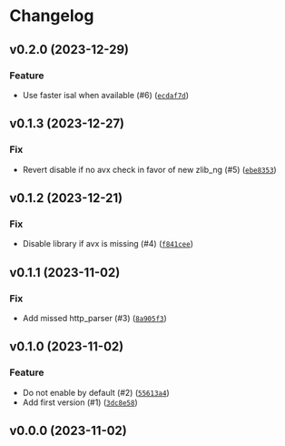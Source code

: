 # Changelog

## v0.2.0 (2023-12-29)

### Feature

- Use faster isal when available (#6) ([`ecdaf7d`](https://github.com/bdraco/aiohttp-zlib-ng/commit/ecdaf7d37a94c14cf9ef405bd531ec1d767a9bcb))

## v0.1.3 (2023-12-27)

### Fix

- Revert disable if no avx check in favor of new zlib_ng (#5) ([`ebe8353`](https://github.com/bdraco/aiohttp-zlib-ng/commit/ebe8353221d8dca0ba03400b39b06a15b614d81a))

## v0.1.2 (2023-12-21)

### Fix

- Disable library if avx is missing (#4) ([`f841cee`](https://github.com/bdraco/aiohttp-zlib-ng/commit/f841ceee40b7f23a97e38978af878ae499163ad3))

## v0.1.1 (2023-11-02)

### Fix

- Add missed http_parser (#3) ([`8a905f3`](https://github.com/bdraco/aiohttp-zlib-ng/commit/8a905f33300e8b684724217bf0d53f5241e99bad))

## v0.1.0 (2023-11-02)

### Feature

- Do not enable by default (#2) ([`55613a4`](https://github.com/bdraco/aiohttp-zlib-ng/commit/55613a4bb8aac5cea67c09961736eebeade6ee72))
- Add first version (#1) ([`3dc8e58`](https://github.com/bdraco/aiohttp-zlib-ng/commit/3dc8e58225f34c3ff3ddba3aa83508f0793fc9db))

## v0.0.0 (2023-11-02)
